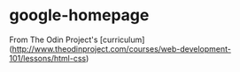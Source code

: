 
# google-homepage

From The Odin Project's [curriculum]
(http://www.theodinproject.com/courses/web-development-101/lessons/html-css)



